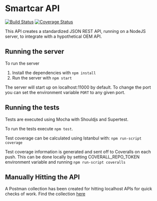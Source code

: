 # Smartcar API
[![Build Status](https://travis-ci.org/camuthig/smartcar_api.svg?branch=master)](https://travis-ci.org/camuthig/smartcar_api) [![Coverage Status](https://coveralls.io/repos/github/camuthig/smartcar_api/badge.svg?branch=master)](https://coveralls.io/github/camuthig/smartcar_api?branch=master) 

This API creates a standardized JSON REST API, running on a NodeJS server, to integrate with a hypothetical OEM API. 

## Running the server

To run the server

1. Install the dependencies with `npm install`
1. Run the server with `npm start`

The server will start up on localhost:11000 by default. To change the port you can set the environment variable `PORT` to any given port.

## Running the tests

Tests are executed using Mocha with Shouldjs and Supertest.

To run the tests execute `npm test`.

Test coverage can be calculated using Istanbul with: `npm run-script coverage`

Test coverage information is generated and sent off to Coveralls on each push. This can be done locally by setting COVERALL_REPO_TOKEN environment variable and running `npm run-script coveralls`

## Manually Hitting the API
A Postman collection has been created for hitting localhost APIs for quick checks of work. Find the collection [here](https://www.getpostman.com/collections/4902a929412c7bebfa7e)
